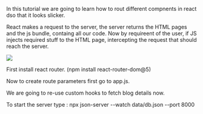 In this tutorial we are going to learn how to rout different compnents in react dso that it looks slicker.

React makes a request to the server, the server returns the HTML pages and the js bundle, containg all our code. Now by requireent of the user, if JS injects required stuff to the HTML page, intercepting the request that should reach the server.

![](2021-05-01-19-34-43.png)

First install react router. (npm install react-router-dom@5)


Now to create route parameters first go to app.js.


We are going to re-use custom hooks to fetch blog details now.

To start the server type : npx json-server --watch data/db.json --port 8000